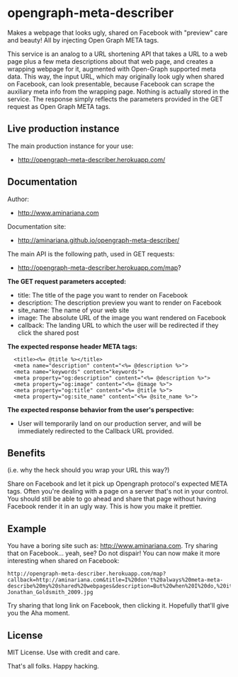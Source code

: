 opengraph-meta-describer
========================

Makes a webpage that looks ugly, shared on Facebook with "preview" care and beauty! All by injecting Open Graph META tags.

This service is an analog to a URL shortening API that takes a URL to a web page plus a few meta descriptions about that web page, and creates a wrapping webpage for it, augmented with Open-Graph supported meta data. This way, the input URL, which may originally look ugly when shared on Facebook, can look presentable, because Facebook can scrape the auxiliary meta info from the wrapping page. Nothing is actually stored in the service. The response simply reflects the parameters provided in the GET request as Open Graph META tags.


Live production instance
------------------------

The main production instance for your use:
- http://opengraph-meta-describer.herokuapp.com/

Documentation
-------------

Author:
- http://www.aminariana.com

Documentation site:
- http://aminariana.github.io/opengraph-meta-describer/

The main API is the following path, used in GET requests:
- http://opengraph-meta-describer.herokuapp.com/map?

**The GET request parameters accepted:**
- title: The title of the page you want to render on Facebook
- description: The description preview you want to render on Facebook
- site_name: The name of your web site
- image: The absolute URL of the image you want rendered on Facebook
- callback: The landing URL to which the user will be redirected if they click the shared post

**The expected response header META tags:**
```
  <title><%= @title %></title>
  <meta name="description" content="<%= @description %>">
  <meta name="keywords" content="keywords">
  <meta property="og:description" content="<%= @description %>">
  <meta property="og:image" content="<%= @image %>">
  <meta property="og:title" content="<%= @title %>">
  <meta property="og:site_name" content="<%= @site_name %>">
```

**The expected response behavior from the user's perspective:**
- User will temporarily land on our production server, and will be immediately redirected to the Callback URL provided.

Benefits
--------
(i.e. why the heck should you wrap your URL this way?)

Share on Facebook and let it pick up Opengraph protocol's expected META tags. Often you're dealing with a page on a server that's not in your control. You should still be able to go ahead and share that page without having Facebook render it in an ugly way. This is how you make it prettier.

Example
-------
You have a boring site such as: http://www.aminariana.com. Try sharing that on Facebook... yeah, see? Do not dispair! You can now make it more interesting when shared on Facebook:

```
http://opengraph-meta-describer.herokuapp.com/map?callback=http://aminariana.com&title=I%20don't%20always%20meta-meta-describe%20my%20shared%20webpages&description=But%20when%20I%20do,%20it's%20because%20I%20forgot%20to%20meta%20describe%20them%20in%20the%20original%20code&site_name=Amin%20Ariana&image=http://upload.wikimedia.org/wikipedia/commons/thumb/2/2a/Jonathan_Goldsmith_2009.jpg/400px-Jonathan_Goldsmith_2009.jpg
```

Try sharing that long link on Facebook, then clicking it. Hopefully that'll give you the Aha moment.

License
-------
MIT License. Use with credit and care.

That's all folks. Happy hacking.
